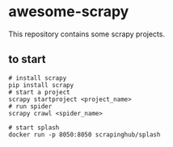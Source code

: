 # awesome-scrapy
This repository contains some scrapy projects.

## to start
```commandline
# install scrapy
pip install scrapy
# start a project
scrapy startproject <project_name>
# run spider
scrapy crawl <spider_name>
```
```
# start splash
docker run -p 8050:8050 scrapinghub/splash
```

